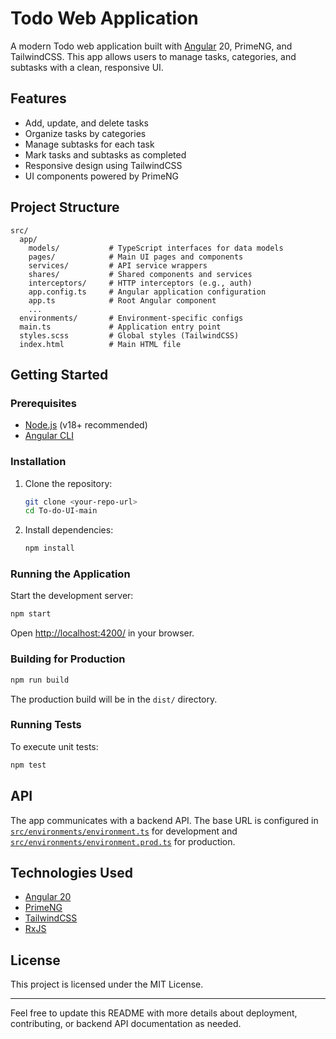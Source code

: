 # Todo Web Application

A modern Todo web application built with [Angular](https://angular.dev/) 20, PrimeNG, and TailwindCSS. This app allows users to manage tasks, categories, and subtasks with a clean, responsive UI.

## Features

- Add, update, and delete tasks
- Organize tasks by categories
- Manage subtasks for each task
- Mark tasks and subtasks as completed
- Responsive design using TailwindCSS
- UI components powered by PrimeNG

## Project Structure

```
src/
  app/
    models/           # TypeScript interfaces for data models
    pages/            # Main UI pages and components
    services/         # API service wrappers
    shares/           # Shared components and services
    interceptors/     # HTTP interceptors (e.g., auth)
    app.config.ts     # Angular application configuration
    app.ts            # Root Angular component
    ...
  environments/       # Environment-specific configs
  main.ts             # Application entry point
  styles.scss         # Global styles (TailwindCSS)
  index.html          # Main HTML file
```

## Getting Started

### Prerequisites

- [Node.js](https://nodejs.org/) (v18+ recommended)
- [Angular CLI](https://angular.dev/tools/cli)

### Installation

1. Clone the repository:
   ```sh
   git clone <your-repo-url>
   cd To-do-UI-main
   ```

2. Install dependencies:
   ```sh
   npm install
   ```

### Running the Application

Start the development server:
```sh
npm start
```
Open [http://localhost:4200/](http://localhost:4200/) in your browser.

### Building for Production

```sh
npm run build
```
The production build will be in the `dist/` directory.

### Running Tests

To execute unit tests:
```sh
npm test
```

## API

The app communicates with a backend API. The base URL is configured in [`src/environments/environment.ts`](src/environments/environment.ts) for development and [`src/environments/environment.prod.ts`](src/environments/environment.prod.ts) for production.

## Technologies Used

- [Angular 20](https://angular.dev/)
- [PrimeNG](https://primeng.org/)
- [TailwindCSS](https://tailwindcss.com/)
- [RxJS](https://rxjs.dev/)

## License

This project is licensed under the MIT License.

---

Feel free to update this README with more details about deployment, contributing, or backend API documentation as needed.